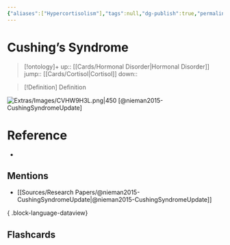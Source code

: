 ```yaml
---
{"aliases":["Hypercortisolism"],"tags":null,"dg-publish":true,"permalink":"/cards/cushing-s-syndrome/","dgPassFrontmatter":true}
---
```


# Cushing’s Syndrome

> [!ontology]+
> up:: [[Cards/Hormonal Disorder\|Hormonal Disorder]]
> jump:: [[Cards/Cortisol\|Cortisol]]
> down:: 

> [!Definition] Definition
> 

![Extras/Images/CVHW9H3L.png|450](/img/user/Extras/Images/CVHW9H3L.png)
[@nieman2015-CushingSyndromeUpdate]
# Reference
- 

## Mentions
- [[Sources/Research Papers/@nieman2015-CushingSyndromeUpdate\|@nieman2015-CushingSyndromeUpdate]]

{ .block-language-dataview}

## Flashcards
